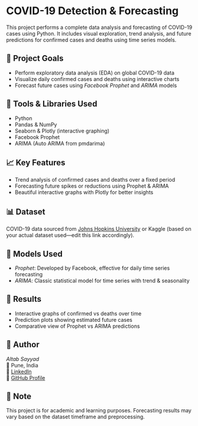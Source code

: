 #  COVID-19 Detection & Forecasting

This project performs a complete data analysis and forecasting of COVID-19 cases using Python. It includes visual exploration, trend analysis, and future predictions for confirmed cases and deaths using time series models.

## 📌 Project Goals
- Perform exploratory data analysis (EDA) on global COVID-19 data
- Visualize daily confirmed cases and deaths using interactive charts
- Forecast future cases using *Facebook Prophet* and *ARIMA* models

## 🧰 Tools & Libraries Used
- Python  
- Pandas & NumPy  
- Seaborn & Plotly (interactive graphing)  
- Facebook Prophet  
- ARIMA (Auto ARIMA from pmdarima)

## 📈 Key Features
- Trend analysis of confirmed cases and deaths over a fixed period
- Forecasting future spikes or reductions using Prophet & ARIMA
- Beautiful interactive graphs with Plotly for better insights

## 📊 Dataset
COVID-19 data sourced from [Johns Hopkins University](https://github.com/CSSEGISandData/COVID-19) or Kaggle (based on your actual dataset used—edit this link accordingly).

## 🔮 Models Used
- *Prophet*: Developed by Facebook, effective for daily time series forecasting  
- *ARIMA*: Classic statistical model for time series with trend & seasonality

## 📌 Results
- Interactive graphs of confirmed vs deaths over time
- Prediction plots showing estimated future cases
- Comparative view of Prophet vs ARIMA predictions

## 🙌 Author
*Altab Sayyad*  
📍 Pune, India  
🔗 [LinkedIn](https://www.linkedin.com/in/altab-sayyad-428294290)  
📂 [GitHub Profile](https://github.com/AltafAli04)

## 📢 Note
This project is for academic and learning purposes. Forecasting results may vary based on the dataset timeframe and preprocessing.
